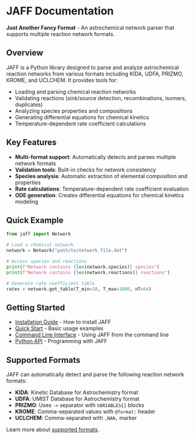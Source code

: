 # JAFF Documentation

**Just Another Fancy Format** - An astrochemical network parser that supports multiple reaction network formats.

## Overview

JAFF is a Python library designed to parse and analyze astrochemical reaction networks from various formats including KIDA, UDFA, PRIZMO, KROME, and UCLCHEM. It provides tools for:

- Loading and parsing chemical reaction networks
- Validating reactions (sink/source detection, recombinations, isomers, duplicates)
- Analyzing species properties and compositions
- Generating differential equations for chemical kinetics
- Temperature-dependent rate coefficient calculations

## Key Features

- **Multi-format support**: Automatically detects and parses multiple network formats
- **Validation tools**: Built-in checks for network consistency
- **Species analysis**: Automatic extraction of elemental composition and properties
- **Rate calculations**: Temperature-dependent rate coefficient evaluation
- **ODE generation**: Creates differential equations for chemical kinetics modeling

## Quick Example

```python
from jaff import Network

# Load a chemical network
network = Network("path/to/network_file.dat")

# Access species and reactions
print(f"Network contains {len(network.species)} species")
print(f"Network contains {len(network.reactions)} reactions")

# Generate rate coefficient table
rates = network.get_table(T_min=10, T_max=1000, nT=64)
```

## Getting Started

- [Installation Guide](installation.md) - How to install JAFF
- [Quick Start](quickstart.md) - Basic usage examples
- [Command Line Interface](cli.md) - Using JAFF from the command line
- [Python API](api.md) - Programming with JAFF

## Supported Formats

JAFF can automatically detect and parse the following reaction network formats:

- **KIDA**: Kinetic Database for Astrochemistry format
- **UDFA**: UMIST Database for Astrochemistry format
- **PRIZMO**: Uses `->` separator with `VARIABLES{}` blocks
- **KROME**: Comma-separated values with `@format:` header
- **UCLCHEM**: Comma-separated with `,NAN,` marker

Learn more about [supported formats](formats.md).